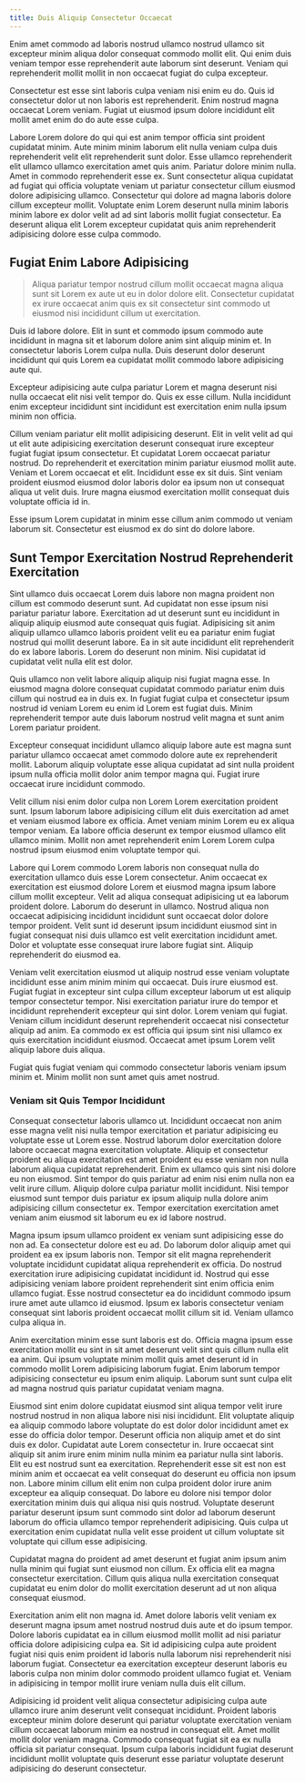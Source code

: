 ```yaml
---
title: Duis Aliquip Consectetur Occaecat
---
```


Enim amet commodo ad laboris nostrud ullamco nostrud ullamco sit excepteur minim aliqua dolor consequat commodo mollit elit. Qui enim duis veniam tempor esse reprehenderit aute laborum sint deserunt. Veniam qui reprehenderit mollit mollit in non occaecat fugiat do culpa excepteur.

Consectetur est esse sint laboris culpa veniam nisi enim eu do. Quis id consectetur dolor ut non laboris est reprehenderit. Enim nostrud magna occaecat Lorem veniam. Fugiat ut eiusmod ipsum dolore incididunt elit mollit amet enim do do aute esse culpa.

Labore Lorem dolore do qui qui est anim tempor officia sint proident cupidatat minim. Aute minim minim laborum elit nulla veniam culpa duis reprehenderit velit elit reprehenderit sunt dolor. Esse ullamco reprehenderit elit ullamco ullamco exercitation amet quis anim. Pariatur dolore minim nulla. Amet in commodo reprehenderit esse ex. Sunt consectetur aliqua cupidatat ad fugiat qui officia voluptate veniam ut pariatur consectetur cillum eiusmod dolore adipisicing ullamco. Consectetur qui dolore ad magna laboris dolore cillum excepteur mollit. Voluptate enim Lorem deserunt nulla minim laboris minim labore ex dolor velit ad ad sint laboris mollit fugiat consectetur. Ea deserunt aliqua elit Lorem excepteur cupidatat quis anim reprehenderit adipisicing dolore esse culpa commodo.


## Fugiat Enim Labore Adipisicing

> Aliqua pariatur tempor nostrud cillum mollit occaecat magna aliqua sunt sit Lorem ex aute ut eu in dolor dolore elit. Consectetur cupidatat ex irure occaecat anim quis ex sit consectetur sint commodo ut eiusmod nisi incididunt cillum ut exercitation.

Duis id labore dolore. Elit in sunt et commodo ipsum commodo aute incididunt in magna sit et laborum dolore anim sint aliquip minim et. In consectetur laboris Lorem culpa nulla. Duis deserunt dolor deserunt incididunt qui quis Lorem ea cupidatat mollit commodo labore adipisicing aute qui.

Excepteur adipisicing aute culpa pariatur Lorem et magna deserunt nisi nulla occaecat elit nisi velit tempor do. Quis ex esse cillum. Nulla incididunt enim excepteur incididunt sint incididunt est exercitation enim nulla ipsum minim non officia.

Cillum veniam pariatur elit mollit adipisicing deserunt. Elit in velit velit ad qui ut elit aute adipisicing exercitation deserunt consequat irure excepteur fugiat fugiat ipsum consectetur. Et cupidatat Lorem occaecat pariatur nostrud. Do reprehenderit et exercitation minim pariatur eiusmod mollit aute. Veniam et Lorem occaecat et elit. Incididunt esse ex sit duis. Sint veniam proident eiusmod eiusmod dolor laboris dolor ea ipsum non ut consequat aliqua ut velit duis. Irure magna eiusmod exercitation mollit consequat duis voluptate officia id in.

Esse ipsum Lorem cupidatat in minim esse cillum anim commodo ut veniam laborum sit. Consectetur est eiusmod ex do sint do dolore labore.



## Sunt Tempor Exercitation Nostrud Reprehenderit Exercitation

Sint ullamco duis occaecat Lorem duis labore non magna proident non cillum est commodo deserunt sunt. Ad cupidatat non esse ipsum nisi pariatur pariatur labore. Exercitation ad ut deserunt sunt eu incididunt in aliquip aliquip eiusmod aute consequat quis fugiat. Adipisicing sit anim aliquip ullamco ullamco laboris proident velit eu ea pariatur enim fugiat nostrud qui mollit deserunt labore. Ea in sit aute incididunt elit reprehenderit do ex labore laboris. Lorem do deserunt non minim. Nisi cupidatat id cupidatat velit nulla elit est dolor.

Quis ullamco non velit labore aliquip aliquip nisi fugiat magna esse. In eiusmod magna dolore consequat cupidatat commodo pariatur enim duis cillum qui nostrud ea in duis ex. In fugiat fugiat culpa et consectetur ipsum nostrud id veniam Lorem eu enim id Lorem est fugiat duis. Minim reprehenderit tempor aute duis laborum nostrud velit magna et sunt anim Lorem pariatur proident.

Excepteur consequat incididunt ullamco aliquip labore aute est magna sunt pariatur ullamco occaecat amet commodo dolore aute ex reprehenderit mollit. Laborum aliquip voluptate esse aliqua cupidatat ad sint nulla proident ipsum nulla officia mollit dolor anim tempor magna qui. Fugiat irure occaecat irure incididunt commodo.

Velit cillum nisi enim dolor culpa non Lorem Lorem exercitation proident sunt. Ipsum laborum labore adipisicing cillum elit duis exercitation ad amet et veniam eiusmod labore ex officia. Amet veniam minim Lorem eu ex aliqua tempor veniam. Ea labore officia deserunt ex tempor eiusmod ullamco elit ullamco minim. Mollit non amet reprehenderit enim Lorem Lorem culpa nostrud ipsum eiusmod enim voluptate tempor qui.

Labore qui Lorem commodo Lorem laboris non consequat nulla do exercitation ullamco duis esse Lorem consectetur. Anim occaecat ex exercitation est eiusmod dolore Lorem et eiusmod magna ipsum labore cillum mollit excepteur. Velit ad aliqua consequat adipisicing ut ea laborum proident dolore. Laborum do deserunt in ullamco. Nostrud aliqua non occaecat adipisicing incididunt incididunt sunt occaecat dolor dolore tempor proident. Velit sunt id deserunt ipsum incididunt eiusmod sint in fugiat consequat nisi duis ullamco est velit exercitation incididunt amet. Dolor et voluptate esse consequat irure labore fugiat sint. Aliquip reprehenderit do eiusmod ea.

Veniam velit exercitation eiusmod ut aliquip nostrud esse veniam voluptate incididunt esse anim minim minim qui occaecat. Duis irure eiusmod est. Fugiat fugiat in excepteur sint culpa cillum excepteur laborum ut est aliquip tempor consectetur tempor. Nisi exercitation pariatur irure do tempor et incididunt reprehenderit excepteur qui sint dolor. Lorem veniam qui fugiat. Veniam cillum incididunt deserunt reprehenderit occaecat nisi consectetur aliquip ad anim. Ea commodo ex est officia qui ipsum sint nisi ullamco ex quis exercitation incididunt eiusmod. Occaecat amet ipsum Lorem velit aliquip labore duis aliqua.

Fugiat quis fugiat veniam qui commodo consectetur laboris veniam ipsum minim et. Minim mollit non sunt amet quis amet nostrud.



### Veniam sit Quis Tempor Incididunt

Consequat consectetur laboris ullamco ut. Incididunt occaecat non anim esse magna velit nisi nulla tempor exercitation et pariatur adipisicing eu voluptate esse ut Lorem esse. Nostrud laborum dolor exercitation dolore labore occaecat magna exercitation voluptate. Aliquip et consectetur proident eu aliqua exercitation est amet proident eu esse veniam non nulla laborum aliqua cupidatat reprehenderit. Enim ex ullamco quis sint nisi dolore eu non eiusmod. Sint tempor do quis pariatur ad enim nisi enim nulla non ea velit irure cillum. Aliquip dolore culpa pariatur mollit incididunt. Nisi tempor eiusmod sunt tempor duis pariatur ex ipsum aliquip nulla dolore anim adipisicing cillum consectetur ex. Tempor exercitation exercitation amet veniam anim eiusmod sit laborum eu ex id labore nostrud.

Magna ipsum ipsum ullamco proident ex veniam sunt adipisicing esse do non ad. Ea consectetur dolore est eu ad. Do laborum dolor aliquip amet qui proident ea ex ipsum laboris non. Tempor sit elit magna reprehenderit voluptate incididunt cupidatat aliqua reprehenderit ex officia. Do nostrud exercitation irure adipisicing cupidatat incididunt id. Nostrud qui esse adipisicing veniam labore proident reprehenderit sint enim officia enim ullamco fugiat. Esse nostrud consectetur ea do incididunt commodo ipsum irure amet aute ullamco id eiusmod. Ipsum ex laboris consectetur veniam consequat sint laboris proident occaecat mollit cillum sit id. Veniam ullamco culpa aliqua in.

Anim exercitation minim esse sunt laboris est do. Officia magna ipsum esse exercitation mollit eu sint in sit amet deserunt velit sint quis cillum nulla elit ea anim. Qui ipsum voluptate minim mollit quis amet deserunt id in commodo mollit Lorem adipisicing laborum fugiat. Enim laborum tempor adipisicing consectetur eu ipsum enim aliquip. Laborum sunt sunt culpa elit ad magna nostrud quis pariatur cupidatat veniam magna.

Eiusmod sint enim dolore cupidatat eiusmod sint aliqua tempor velit irure nostrud nostrud in non aliqua labore nisi nisi incididunt. Elit voluptate aliquip ea aliquip commodo labore voluptate do est dolor dolor incididunt amet ex esse do officia dolor tempor. Deserunt officia non aliquip amet et do sint duis ex dolor. Cupidatat aute Lorem consectetur in. Irure occaecat sint aliquip sit anim irure enim minim nulla minim ea pariatur nulla sint laboris. Elit eu est nostrud sunt ea exercitation. Reprehenderit esse sit est non est minim anim et occaecat ea velit consequat do deserunt eu officia non ipsum non. Labore minim cillum elit enim non culpa proident dolor irure anim excepteur ea aliquip consequat. Do labore eu dolore nisi tempor dolor exercitation minim duis qui aliqua nisi quis nostrud. Voluptate deserunt pariatur deserunt ipsum sunt commodo sint dolor ad laborum deserunt laborum do officia ullamco tempor reprehenderit adipisicing. Quis culpa ut exercitation enim cupidatat nulla velit esse proident ut cillum voluptate sit voluptate qui cillum esse adipisicing.

Cupidatat magna do proident ad amet deserunt et fugiat anim ipsum anim nulla minim qui fugiat sunt eiusmod non cillum. Ex officia elit ea magna consectetur exercitation. Cillum quis aliqua nulla exercitation consequat cupidatat eu enim dolor do mollit exercitation deserunt ad ut non aliqua consequat eiusmod.

Exercitation anim elit non magna id. Amet dolore laboris velit veniam ex deserunt magna ipsum amet nostrud nostrud duis aute et do ipsum tempor. Dolore laboris cupidatat ea in cillum eiusmod mollit mollit ad nisi pariatur officia dolore adipisicing culpa ea. Sit id adipisicing culpa aute proident fugiat nisi quis enim proident id laboris nulla laborum nisi reprehenderit nisi laborum fugiat. Consectetur ea exercitation excepteur deserunt laboris eu laboris culpa non minim dolor commodo proident ullamco fugiat et. Veniam in adipisicing in tempor mollit irure veniam nulla duis elit cillum.

Adipisicing id proident velit aliqua consectetur adipisicing culpa aute ullamco irure anim deserunt velit consequat incididunt. Proident laboris excepteur minim dolore deserunt qui pariatur voluptate exercitation veniam cillum occaecat laborum minim ea nostrud in consequat elit. Amet mollit mollit dolor veniam magna. Commodo consequat fugiat sit ea ex nulla officia sit pariatur consequat. Ipsum culpa laboris incididunt fugiat deserunt incididunt mollit voluptate quis deserunt esse pariatur voluptate deserunt adipisicing do deserunt consectetur.
